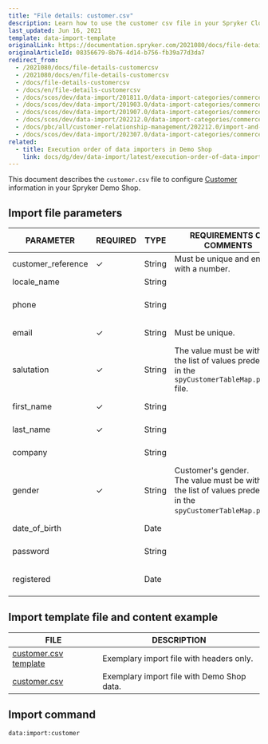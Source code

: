```yaml
---
title: "File details: customer.csv"
description: Learn how to use the customer csv file in your Spryker Cloud Commerce OS store to configure customer information.
last_updated: Jun 16, 2021
template: data-import-template
originalLink: https://documentation.spryker.com/2021080/docs/file-details-customercsv
originalArticleId: 08356679-8b76-4d14-b756-fb39a77d3da7
redirect_from:
  - /2021080/docs/file-details-customercsv
  - /2021080/docs/en/file-details-customercsv
  - /docs/file-details-customercsv
  - /docs/en/file-details-customercsv
  - /docs/scos/dev/data-import/201811.0/data-import-categories/commerce-setup/file-details-customer.csv.html
  - /docs/scos/dev/data-import/201903.0/data-import-categories/commerce-setup/file-details-customer.csv.html
  - /docs/scos/dev/data-import/201907.0/data-import-categories/commerce-setup/file-details-customer.csv.html
  - /docs/scos/dev/data-import/202212.0/data-import-categories/commerce-setup/file-details-customer.csv.html
  - /docs/pbc/all/customer-relationship-management/202212.0/import-and-export-data/file-details-customer.csv.html
  - /docs/scos/dev/data-import/202307.0/data-import-categories/commerce-setup/file-details-customer.csv.html
related:
  - title: Execution order of data importers in Demo Shop
    link: docs/dg/dev/data-import/latest/execution-order-of-data-importers.html
---
```


This document describes the `customer.csv` file to configure [Customer](/docs/pbc/all/customer-relationship-management/{{page.version}}/base-shop/customer-account-management-feature-overview/customer-account-management-feature-overview.html) information in your Spryker Demo Shop.

## Import file parameters

| PARAMETER | REQUIRED | TYPE | REQUIREMENTS OR COMMENTS | DESCRIPTION |
| --- | --- | --- | --- | --- |
| customer_reference | &check; | String |  Must be unique and end with a number. | Reference of the Customer. |
| locale_name |  | String |  | Locale name. |
| phone |  | String |  | Customer's phone number. |
| email | &check; | String | Must be unique. | Customer's e-mail. |
| salutation | &check; | String | The value must be within the list of values predefined in the `spyCustomerTableMap.php` file. | Used salutation. |
| first_name | &check; | String |   | Customer's first name. |
| last_name | &check; | String |   | Customer's last name. |
| company |  | String |   | Customer's Company |
| gender | &check; | String |  Customer's gender.<br>The value must be within the list of values predefined in the `spyCustomerTableMap.php`file. | Gender definition.|
| date_of_birth |  | Date |   | Customer's date of birth. |
| password |  | String |  | Customer's password. |
| registered |  | Date |  | Customer's date of registration. |

## Import template file and content example

| FILE | DESCRIPTION |
| --- | --- |
| [customer.csv template](https://spryker.s3.eu-central-1.amazonaws.com/docs/Developer+Guide/Back-End/Data+Manipulation/Data+Ingestion/Data+Import/Data+Import+Categories/Commerce+Setup/Template+customer.csv) | Exemplary import file with headers only. |
| [customer.csv](https://spryker.s3.eu-central-1.amazonaws.com/docs/Developer+Guide/Back-End/Data+Manipulation/Data+Ingestion/Data+Import/Data+Import+Categories/Commerce+Setup/customer.csv) | Exemplary import file with Demo Shop data. |

## Import command

```bash
data:import:customer
```
